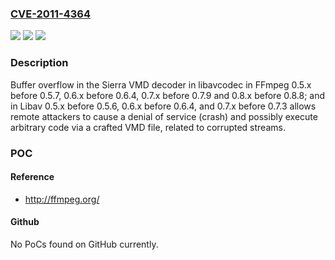 ### [CVE-2011-4364](https://cve.mitre.org/cgi-bin/cvename.cgi?name=CVE-2011-4364)
![](https://img.shields.io/static/v1?label=Product&message=n%2Fa&color=blue)
![](https://img.shields.io/static/v1?label=Version&message=n%2Fa&color=blue)
![](https://img.shields.io/static/v1?label=Vulnerability&message=n%2Fa&color=brighgreen)

### Description

Buffer overflow in the Sierra VMD decoder in libavcodec in FFmpeg 0.5.x before 0.5.7, 0.6.x before 0.6.4, 0.7.x before 0.7.9 and 0.8.x before 0.8.8; and in Libav 0.5.x before 0.5.6, 0.6.x before 0.6.4, and 0.7.x before 0.7.3 allows remote attackers to cause a denial of service (crash) and possibly execute arbitrary code via a crafted VMD file, related to corrupted streams.

### POC

#### Reference
- http://ffmpeg.org/

#### Github
No PoCs found on GitHub currently.

